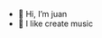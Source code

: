 - 👋 Hi, I’m juan
- 👀 I like create music

<!---
developerJuan/developerJuan is a ✨ special ✨ repository because its `README.md` (this file) appears on your GitHub profile.
You can click the Preview link to take a look at your changes.
--->
